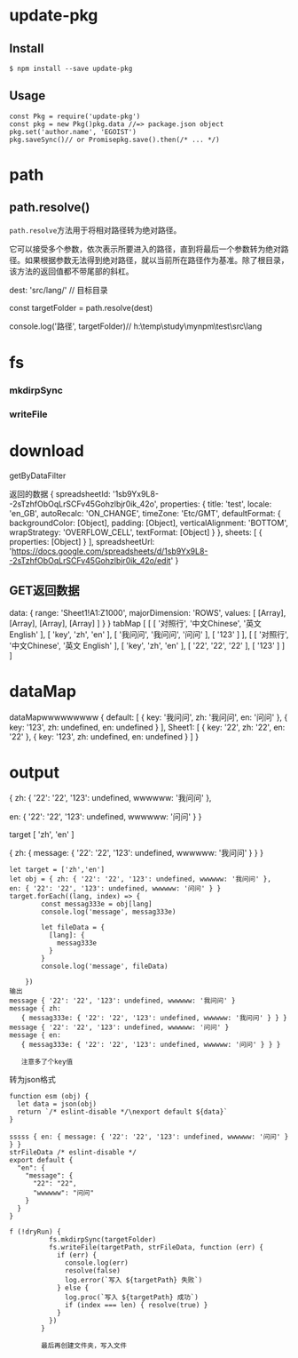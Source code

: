 # update-pkg

## Install

```
$ npm install --save update-pkg
```

## Usage

```
const Pkg = require('update-pkg') 
const pkg = new Pkg()pkg.data //=> package.json object pkg.set('author.name', 'EGOIST')
pkg.saveSync()// or Promisepkg.save().then(/* ... */)
```

# path

## path.resolve()

`path.resolve`方法用于将相对路径转为绝对路径。

它可以接受多个参数，依次表示所要进入的路径，直到将最后一个参数转为绝对路径。如果根据参数无法得到绝对路径，就以当前所在路径作为基准。除了根目录，该方法的返回值都不带尾部的斜杠。

 dest: 'src/lang/' // 目标目录

const targetFolder = path.resolve(dest)

  console.log('路径', targetFolder)// h:\temp\study\mynpm\test\src\lang

# fs

### mkdirpSync

### writeFile

# download

getByDataFilter

返回的数据 { spreadsheetId: '1sb9Yx9L8--2sTzhfObOqLrSCFv45Gohzlbjr0ik_42o',
  properties:
   { title: 'test',
     locale: 'en_GB',
     autoRecalc: 'ON_CHANGE',
     timeZone: 'Etc/GMT',
     defaultFormat:
      { backgroundColor: [Object],
        padding: [Object],
        verticalAlignment: 'BOTTOM',
        wrapStrategy: 'OVERFLOW_CELL',
        textFormat: [Object] } },
  sheets: [ { properties: [Object] } ],
  spreadsheetUrl:
   'https://docs.google.com/spreadsheets/d/1sb9Yx9L8--2sTzhfObOqLrSCFv45Gohzlbjr0ik_42o/edit' }

## GET返回数据

  data:
   { range: 'Sheet1!A1:Z1000',
     majorDimension: 'ROWS',
     values: [ [Array], [Array], [Array], [Array] ] } }
tabMap [ [ [ '对照行', '中文Chinese', '英文 English' ],
    [ 'key', 'zh', 'en' ],
    [ '我问问', '我问问', '问问' ],
    [ '123' ] ],
  [ [ '对照行', '中文Chinese', '英文 English' ],
    [ 'key', 'zh', 'en' ],
    [ '22', '22', '22' ],
    [ '123' ] ] ]

# dataMap

dataMapwwwwwwwww { default:
   [ { key: '我问问', zh: '我问问', en: '问问' },
     { key: '123', zh: undefined, en: undefined } ],
  Sheet1:
   [ { key: '22', zh: '22', en: '22' },
     { key: '123', zh: undefined, en: undefined } ] }

# output

{ zh: { '22': '22', '123': undefined, wwwwww: '我问问' },

en: { '22': '22', '123': undefined, wwwwww: '问问' } }

target [ 'zh', 'en' ]

{ zh: { message: { '22': '22', '123': undefined, wwwwww: '我问问' } } }

```
let target = ['zh','en']
let obj = { zh: { '22': '22', '123': undefined, wwwwww: '我问问' },
en: { '22': '22', '123': undefined, wwwwww: '问问' } }
target.forEach((lang, index) => {
        const messag333e = obj[lang]
        console.log('message', messag333e)

        let fileData = {
          [lang]: {
            messag333e
          }
        }
        console.log('message', fileData)

    })
输出
message { '22': '22', '123': undefined, wwwwww: '我问问' }
message { zh:
   { messag333e: { '22': '22', '123': undefined, wwwwww: '我问问' } } }
message { '22': '22', '123': undefined, wwwwww: '问问' }
message { en:
   { messag333e: { '22': '22', '123': undefined, wwwwww: '问问' } } }
   
   注意多了个key值
```

转为json格式

```
function esm (obj) {
  let data = json(obj)
  return `/* eslint-disable */\nexport default ${data}`
}
```

```
sssss { en: { message: { '22': '22', '123': undefined, wwwwww: '问问' } } }
strFileData /* eslint-disable */
export default {
  "en": {
    "message": {
      "22": "22",
      "wwwwww": "问问"
    }
  }
}
```

```
f (!dryRun) {
          fs.mkdirpSync(targetFolder)
          fs.writeFile(targetPath, strFileData, function (err) {
            if (err) {
              console.log(err)
              resolve(false)
              log.error(`写入 ${targetPath} 失败`)
            } else {
              log.proc(`写入 ${targetPath} 成功`)
              if (index === len) { resolve(true) }
            }
          })
        }
        
        最后再创建文件夹，写入文件
```

